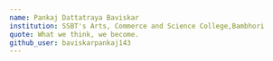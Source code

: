 ```yaml
---
name: Pankaj Dattatraya Baviskar
institution: SSBT's Arts, Commerce and Science College,Bambhori
quote: What we think, we become.
github_user: baviskarpankaj143
---
```

